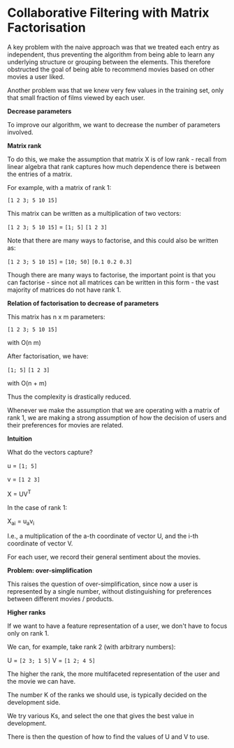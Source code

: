 # Collaborative Filtering with Matrix Factorisation

A key problem with the naive approach was that we treated each entry as independent, thus preventing the algorithm from being able to learn any underlying structure or grouping between the elements. This therefore obstructed the goal of being able to recommend movies based on other movies a user liked.

Another problem was that we knew very few values in the training set, only that small fraction of films viewed by each user.

**Decrease parameters**

To improve our algorithm, we want to decrease the number of parameters involved.

**Matrix rank**

To do this, we make the assumption that matrix X is of low rank - recall from linear algebra that rank captures how much dependence there is between the entries of a matrix.

For example, with a matrix of rank 1:

`[1 2 3; 5 10 15]`

This matrix can be written as a multiplication of two vectors:

`[1 2 3; 5 10 15]` = `[1; 5]` `[1 2 3]`

Note that there are many ways to factorise, and this could also be written as:

`[1 2 3; 5 10 15]` = `[10; 50]` `[0.1 0.2 0.3]`

Though there are many ways to factorise, the important point is that you can factorise - since not all matrices can be written in this form - the vast majority of matrices do not have rank 1.

**Relation of factorisation to decrease of parameters**

This matrix has n x m parameters:

`[1 2 3; 5 10 15]`

with O(n m)

After factorisation, we have:

`[1; 5]` `[1 2 3]`

with O(n + m)

Thus the complexity is drastically reduced.

Whenever we make the assumption that we are operating with a matrix of rank 1, we are making a strong assumption of how the decision of users and their preferences for movies are related.

**Intuition**

What do the vectors capture?

u = `[1; 5]`

v = `[1 2 3]`

X = UV<sup>T</sup>

In the case of rank 1:

X<sub>ai</sub> = u<sub>a</sub>v<sub>i</sub>

I.e., a multiplication of the a-th coordinate of vector U, and the i-th coordinate of vector V.

For each user, we record their general sentiment about the movies.

**Problem: over-simplification**

This raises the question of over-simplification, since now a user is represented by a single number, without distinguishing for preferences between different movies / products.

**Higher ranks**

If we want to have a feature representation of a user, we don't have to focus only on rank 1.

We can, for example, take rank 2 (with arbitrary numbers):

U = `[2 3; 1 5]`
V = `[1 2; 4 5]`

The higher the rank, the more multifaceted representation of the user and the movie we can have.

The number K of the ranks we should use, is typically decided on the development side.

We try various Ks, and select the one that gives the best value in development.

There is then the question of how to find the values of U and V to use.
